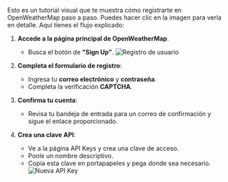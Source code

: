 Esto es un tutorial visual que te muestra cómo registrarte en OpenWeatherMap paso a paso. Puedes hacer clic en la imagen para verla en detalle. Aquí tienes el flujo explicado:

1. **Accede a la página principal de OpenWeatherMap**.
   - Busca el botón de **"Sign Up"**.
    ![Registro de usuario](/ibbi/M2.%20Acceso%20Automatizado%20a%20Fuentes%20de%20Datos/materiales/ayuda/owm-signup.png)
2. **Completa el formulario de registro**:
   - Ingresa tu **correo electrónico** y **contraseña**.
   - Completa la verificación **CAPTCHA**.

3. **Confirma tu cuenta**:
   - Revisa tu bandeja de entrada para un correo de confirmación y sigue el enlace proporcionado.

4. **Crea una clave API**:
   - Ve a la página API Keys y crea una clave de acceso.
   - Ponle un nombre descriptivo.
   - Copia esta clave en portapapeles y pega donde sea necesario. 
   ![Nueva API Key](/ibbi/M2.%20Acceso%20Automatizado%20a%20Fuentes%20de%20Datos/materiales/ayuda/owm-apikey.png)